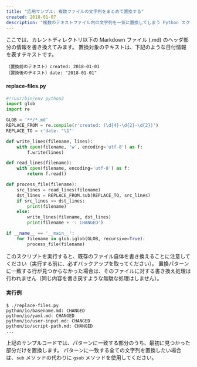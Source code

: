 ```yaml
---
title: "応用サンプル: 複数ファイルの文字列をまとめて置換する"
created: 2018-01-07
description: "複数のテキストファイル内の文字列を一気に置換してしまう Python スクリプトを紹介します。"
---
```


ここでは、カレントディレクトリ以下の Markdown ファイル (.md) のヘッダ部分の情報を書き換えてみます。
置換対象のテキストは、下記のような日付情報を表すテキストです。

~~~
（置換前のテキスト）created: 2018-01-01
（置換後のテキスト）date: "2018-01-01"
~~~

#### replace-files.py

~~~ python
#!/usr/bin/env python3
import glob
import re

GLOB = '**/*.md'
REPLACE_FROM = re.compile(r'created: (\d{4}-\d{2}-\d{2})')
REPLACE_TO = r'date: "\1"'

def write_lines(filename, lines):
    with open(filename, 'w', encoding='utf-8') as f:
        f.write(lines)

def read_lines(filename):
    with open(filename, encoding='utf-8') as f:
        return f.read()

def process_file(filename):
    src_lines = read_lines(filename)
    dst_lines = REPLACE_FROM.sub(REPLACE_TO, src_lines)
    if src_lines == dst_lines:
        print(filename)
    else:
        write_lines(filename, dst_lines)
        print(filename + ': CHANGED')

if __name__ == '__main__':
    for filename in glob.iglob(GLOB, recursive=True):
        process_file(filename)
~~~

このスクリプトを実行すると、既存のファイル自体を書き換えることに注意してください（実行する前に、必ずバックアップを取ってください）。
置換パターンに一致する行が見つからなかった場合は、そのファイルに対する書き換え処理は行われません（同じ内容を書き戻すような無駄な処理はしません）。

#### 実行例

~~~
$ ./replace-files.py
python/io/basename.md: CHANGED
python/io/yaml.md: CHANGED
python/io/user-input.md: CHANGED
python/io/script-path.md: CHANGED
...
~~~

<div class="note">
上記のサンプルコードでは、パターンに一致する部分のうち、最初に見つかった部分だけを置換します。
パターンに一致する全ての文字列を置換したい場合は、<code>sub</code> メソッドの代わりに <code>gsub</code> メソッドを使用してください。
</div>

